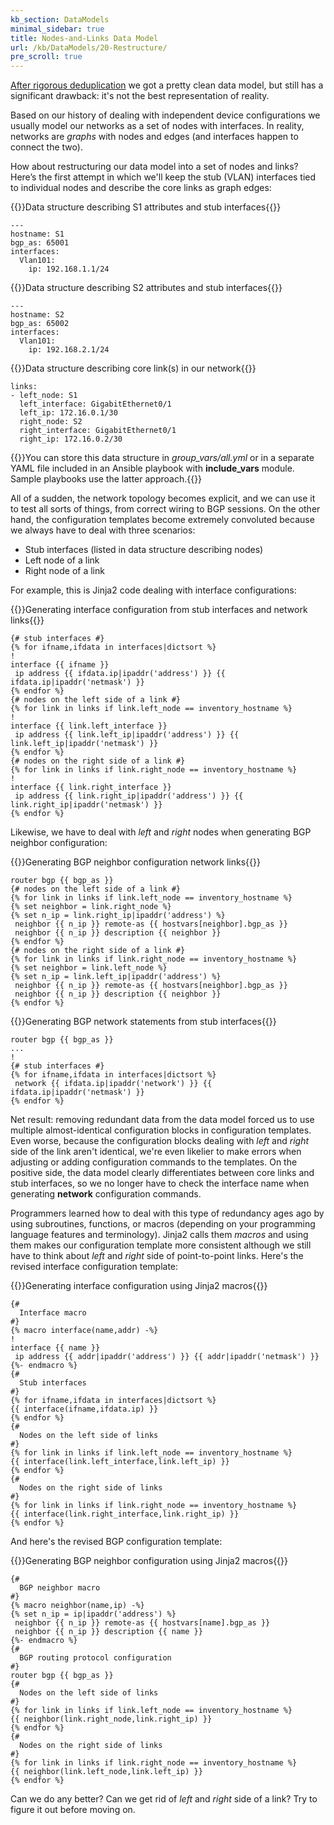```yaml
---
kb_section: DataModels
minimal_sidebar: true
title: Nodes-and-Links Data Model
url: /kb/DataModels/20-Restructure/
pre_scroll: true
---
```

[After rigorous deduplication](10-Removing%20Duplicate%20Data.html) we got a pretty clean data model, but still has a significant drawback: it's not the best representation of reality.

Based on our history of dealing with independent device configurations we usually model our networks as a set of nodes with interfaces. In reality, networks are *graphs* with nodes and edges (and interfaces happen to connect the two).

How about restructuring our data model into a set of nodes and links? Here’s the first attempt in which we'll keep the stub (VLAN) interfaces tied to individual nodes and describe the core links as graph edges:

{{<cc>}}Data structure describing S1 attributes and stub interfaces{{</cc>}}

    ---
    hostname: S1
    bgp_as: 65001
    interfaces:
      Vlan101:
        ip: 192.168.1.1/24

{{<cc>}}Data structure describing S2 attributes and stub interfaces{{</cc>}}

    ---
    hostname: S2
    bgp_as: 65002
    interfaces:
      Vlan101:
        ip: 192.168.2.1/24

{{<cc>}}Data structure describing core link(s) in our network{{</cc>}}

    links:
    - left_node: S1
      left_interface: GigabitEthernet0/1
      left_ip: 172.16.0.1/30
      right_node: S2
      right_interface: GigabitEthernet0/1
      right_ip: 172.16.0.2/30

{{<note note>}}You can store this data structure in *group_vars/all.yml* or in a separate YAML file included in an Ansible playbook with **include_vars** module. Sample playbooks use the latter approach.{{</note>}}

All of a sudden, the network topology becomes explicit, and we can use it to test all sorts of things, from correct wiring to BGP sessions. On the other hand, the configuration templates become extremely convoluted because we always have to deal with three scenarios:

* Stub interfaces (listed in data structure describing nodes)
* Left node of a link
* Right node of a link

For example, this is Jinja2 code dealing with interface configurations:

{{<cc>}}Generating interface configuration from stub interfaces and network links{{</cc>}}

    {# stub interfaces #}
    {% for ifname,ifdata in interfaces|dictsort %}
    !
    interface {{ ifname }}
     ip address {{ ifdata.ip|ipaddr('address') }} {{ ifdata.ip|ipaddr('netmask') }}
    {% endfor %}
    {# nodes on the left side of a link #}
    {% for link in links if link.left_node == inventory_hostname %}
    !
    interface {{ link.left_interface }}
     ip address {{ link.left_ip|ipaddr('address') }} {{ link.left_ip|ipaddr('netmask') }}
    {% endfor %}
    {# nodes on the right side of a link #}
    {% for link in links if link.right_node == inventory_hostname %}
    !
    interface {{ link.right_interface }}
     ip address {{ link.right_ip|ipaddr('address') }} {{ link.right_ip|ipaddr('netmask') }}
    {% endfor %}

Likewise, we have to deal with *left* and *right* nodes when generating BGP neighbor configuration:

{{<cc>}}Generating BGP neighbor configuration network links{{</cc>}}

    router bgp {{ bgp_as }}
    {# nodes on the left side of a link #}
    {% for link in links if link.left_node == inventory_hostname %}
    {% set neighbor = link.right_node %}
    {% set n_ip = link.right_ip|ipaddr('address') %}
     neighbor {{ n_ip }} remote-as {{ hostvars[neighbor].bgp_as }}
     neighbor {{ n_ip }} description {{ neighbor }}
    {% endfor %}
    {# nodes on the right side of a link #}
    {% for link in links if link.right_node == inventory_hostname %}
    {% set neighbor = link.left_node %}
    {% set n_ip = link.left_ip|ipaddr('address') %}
     neighbor {{ n_ip }} remote-as {{ hostvars[neighbor].bgp_as }}
     neighbor {{ n_ip }} description {{ neighbor }}
    {% endfor %}

{{<cc>}}Generating BGP network statements from stub interfaces{{</cc>}}

    router bgp {{ bgp_as }}
    ...
    !
    {# stub interfaces #}
    {% for ifname,ifdata in interfaces|dictsort %}
     network {{ ifdata.ip|ipaddr('network') }} {{ ifdata.ip|ipaddr('netmask') }}
    {% endfor %}

Net result: removing redundant data from the data model forced us to use multiple almost-identical configuration blocks in configuration templates. Even worse, because the configuration blocks dealing with *left* and *right* side of the link aren't identical, we're even likelier to make errors when adjusting or adding configuration commands to the templates. On the positive side, the data model clearly differentiates between core links and stub interfaces, so we no longer have to check the interface name when generating **network** configuration commands.

Programmers learned how to deal with this type of redundancy ages ago by using subroutines, functions, or macros (depending on your programming language features and terminology). Jinja2 calls them *macros* and using them makes our configuration template more consistent although we still have to think about *left* and *right* side of point-to-point links. Here's the revised interface configuration template:

{{<cc>}}Generating interface configuration using Jinja2 macros{{</cc>}}

    {#
      Interface macro
    #}
    {% macro interface(name,addr) -%}
    !
    interface {{ name }}
     ip address {{ addr|ipaddr('address') }} {{ addr|ipaddr('netmask') }}
    {%- endmacro %}
    {#
      Stub interfaces
    #}
    {% for ifname,ifdata in interfaces|dictsort %}
    {{ interface(ifname,ifdata.ip) }}
    {% endfor %}
    {#
      Nodes on the left side of links
    #}
    {% for link in links if link.left_node == inventory_hostname %}
    {{ interface(link.left_interface,link.left_ip) }}
    {% endfor %}
    {#
      Nodes on the right side of links
    #}
    {% for link in links if link.right_node == inventory_hostname %}
    {{ interface(link.right_interface,link.right_ip) }}
    {% endfor %}

And here's the revised BGP configuration template:

{{<cc>}}Generating BGP neighbor configuration using Jinja2 macros{{</cc>}}

    {#
      BGP neighbor macro
    #}
    {% macro neighbor(name,ip) -%}
    {% set n_ip = ip|ipaddr('address') %}
     neighbor {{ n_ip }} remote-as {{ hostvars[name].bgp_as }}
     neighbor {{ n_ip }} description {{ name }}
    {%- endmacro %}
    {#
      BGP routing protocol configuration
    #}
    router bgp {{ bgp_as }}
    {#
      Nodes on the left side of links
    #}
    {% for link in links if link.left_node == inventory_hostname %}
    {{ neighbor(link.right_node,link.right_ip) }}
    {% endfor %}
    {#
      Nodes on the right side of links
    #}
    {% for link in links if link.right_node == inventory_hostname %}
    {{ neighbor(link.left_node,link.left_ip) }}
    {% endfor %}

Can we do any better? Can we get rid of *left* and *right* side of a link? Try to figure it out before moving on.
